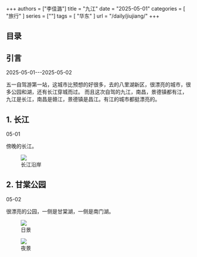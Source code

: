 +++
authors = ["李佳潞"]
title = "九江"
date = "2025-05-01"
categories = [
    "旅行"
]
series = [""]
tags = [
    "华东"
]
url = "/daily/jiujiang/"
+++
<!DOCTYPE html>
<html lang="zh-CN">
<head>
    <meta charset="UTF-8">
    <meta name="viewport" content="width=device-width, initial-scale=1.0">
    <link rel="stylesheet" href="/assets/css/styles.css"> 
    <script src="/assets/js/toc.js"></script>    
</head>
<body>
    <article>
        <nav>
            <h2>目录</h2>
            <ul id="toc">
                <!-- 目录项会在这里动态生成 -->
            </ul>
        </nav>
        <section>
            <h2>引言</h2>
            <p>2025-05-01---2025-05-02</p>
            <p>         五一自驾游第一站，这城市比预想的好很多，去的八里湖新区，很漂亮的城市，很多公园和湖，还有长江穿城而过。
            而且这次自驾的九江，南昌，景德镇都有江，九江是长江，南昌是赣江，景德镇是昌江。有江的城市都挺漂亮的。</p>
        </section>
        <section>
            <h2>1. 长江</h2>
            <p>05-01<i class="fas fa-sun"></i></p>
            <p>         傍晚的长江。</p>
            <div class="container">
                <div class="image">
                    <figure>
                        <a data-fancybox="gallery" href="/images/daily-travel/jiujiang1.png">
    <img src="/images/daily-travel/jiujiang1.png" loading="lazy">
</a>
                        <figcaption>长江沿岸</figcaption>
                    </figure>
                </div>
            </div>
        </section>
        <section>
            <h2>2. 甘棠公园</h2>
            <p>05-02 <i class="fas fa-sun"></i></p>
            <p>         很漂亮的公园，一侧是甘棠湖，一侧是南门湖。</p>
            <div class="container">
                <div class="image">
                    <figure>
                        <a data-fancybox="gallery" href="/images/daily-travel/jiujiang3.png">
    <img src="/images/daily-travel/jiujiang3.png" loading="lazy">
</a>
                        <figcaption>日景</figcaption>
                    </figure>
                </div>
            </div>
            <div class="container">
                <div class="image">
                    <figure>
                        <a data-fancybox="gallery" href="/images/daily-travel/jiujiang2.png">
    <img src="/images/daily-travel/jiujiang2.png" loading="lazy">
</a>
                        <figcaption>夜景</figcaption>
                    </figure>
                </div>
            </div>
        </section>
    </article>
</body>
</html>